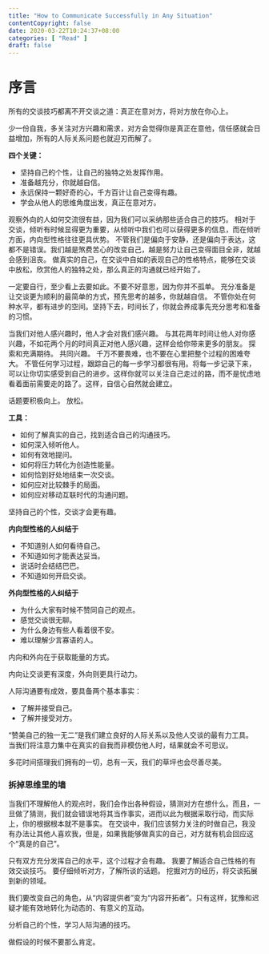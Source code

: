 ```yaml
---
title: "How to Communicate Successfully in Any Situation"
contentCopyright: false
date: 2020-03-22T10:24:37+08:00
categories: [ "Read" ]
draft: false
---
```


# 序言
所有的交谈技巧都离不开交谈之道：真正在意对方，将对方放在你心上。

少一份自我，多关注对方兴趣和需求，对方会觉得你是真正在意他，信任感就会日益增加，所有的人际关系问题也就迎刃而解了。

**四个关键：**
* 坚持自己的个性，让自己的独特之处发挥作用。
* 准备越充分，你就越自信。
* 永远保持一颗好奇的心，千方百计让自己变得有趣。
* 学会从他人的思维角度出发，真正在意对方。

观察外向的人如何交流很有益，因为我们可以采纳那些适合自己的技巧。
相对于交谈，倾听有时候显得更为重要，从倾听中我们也可以获得更多的信息，而在倾听方面，内向型性格往往更具优势。
不管我们是偏向于安静，还是偏向于表达，这都不是错误。我们越是煞费苦心的改变自己，越是努力让自己变得面目全非，就越会感到沮丧。
做真实的自己，在交谈中自如的表现自己的性格特点，能够在交谈中放松，欣赏他人的独特之处，那么真正的沟通就已经开始了。

一定要自行，至少看上去要如此。不要不好意思，因为你并不孤单。
充分准备是让交谈更为顺利的最简单的方式，预先思考的越多，你就越自信。
不管你处在何种水平，都有进步的空间。坚持下去，时间长了，你就会养成事先充分思考和准备的习惯。

当我们对他人感兴趣时，他人才会对我们感兴趣。
与其花两年时间让他人对你感兴趣，不如花两个月的时间真正对他人感兴趣，这样会给你带来更多的朋友。
探索和充满期待。
共同兴趣。
千万不要畏难，也不要在心里把整个过程的困难夸大。
不管任何学习过程，跟踪自己的每一步学习都很有用。将每一步记录下来，可以让你切实感受到自己的进步。这样你就可以关注自己走过的路，而不是忧虑地看着面前需要走的路了。这样，自信心自然就会建立。

话题要积极向上。
放松。

**工具：**
* 如何了解真实的自己，找到适合自己的沟通技巧。
* 如何深入倾听他人。
* 如何有效地提问。
* 如何将压力转化为创造性能量。
* 如何恰到好处地结束一次交谈。
* 如何应对比较棘手的局面。
* 如何应对移动互联时代的沟通问题。

坚持自己的个性，交谈才会更有趣。

**内向型性格的人纠结于**
* 不知道别人如何看待自己。
* 不知道如何才能表达妥当。
* 说话时会结结巴巴。
* 不知道如何开启交谈。

**外向型性格的人纠结于**
* 为什么大家有时候不赞同自己的观点。
* 感觉交谈很无聊。
* 为什么身边有些人看着很不安。
* 难以理解少言寡语的人。

内向和外向在于获取能量的方式。

内向让交谈更有深度，外向则更具行动力。

人际沟通要有成效，要具备两个基本事实：
* 了解并接受自己。
* 了解并接受对方。

“赞美自己的独一无二”是我们建立良好的人际关系以及他人交谈的最有力工具。
当我们将注意力集中在真实的自我而非模仿他人时，结果就会不可思议。

多花时间搭理我们拥有的一切，总有一天，我们的草坪也会尽善尽美。

### 拆掉思维里的墙
当我们不理解他人的观点时，我们会作出各种假设，猜测对方在想什么。而且，一旦做了猜测，我们就会错误地将其当作事实，进而以此为根据采取行动，而实际上，你的根据根本就不是事实。
在交谈中，我们应该努力关注的时做自己，我没有办法让其他人喜欢我，但是，如果我能够做真实的自己，对方就有机会回应这个“真是的自己”。

只有双方充分发挥自己的水平，这个过程才会有趣。
我要了解适合自己性格的有效交谈技巧。
要仔细倾听对方，了解所谈的话题。
挖掘对方的经历，将交谈拓展到新的领域。

我们要改变自己的角色，从“内容提供者”变为“内容开拓者”。只有这样，犹豫和迟疑才能有效地转化为动态的、有意义的互动。

分析自己的个性，学习人际沟通的技巧。

做假设的时候不要那么肯定。
